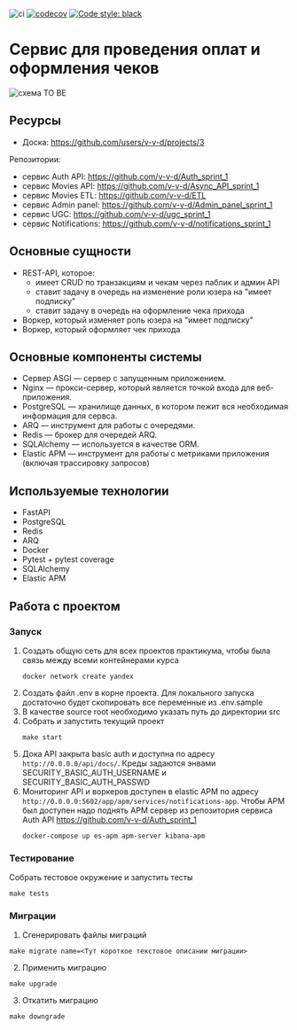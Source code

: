 ![ci](https://github.com/v-v-d/billing/actions/workflows/ci.yml/badge.svg)
[![codecov](https://codecov.io/gh/v-v-d/billing/branch/main/graph/badge.svg?token=Q8NOGB813N)](https://codecov.io/gh/v-v-d/billing)
<a href="https://github.com/psf/black"><img alt="Code style: black" src="https://img.shields.io/badge/code%20style-black-000000.svg"></a>

# Cервис для проведения оплат и оформления чеков

![схема TO BE](architecture/to-be.png)

## Ресурсы
- Доска: https://github.com/users/v-v-d/projects/3

Репозитории:
- сервис Auth API: https://github.com/v-v-d/Auth_sprint_1
- сервис Movies API: https://github.com/v-v-d/Async_API_sprint_1
- сервис Movies ETL: https://github.com/v-v-d/ETL
- сервис Admin panel: https://github.com/v-v-d/Admin_panel_sprint_1
- сервис UGC: https://github.com/v-v-d/ugc_sprint_1
- сервис Notifications: https://github.com/v-v-d/notifications_sprint_1

## Основные сущности
- REST-API, которое:
  - имеет CRUD по транзакциям и чекам через паблик и админ API
  - ставит задачу в очередь на изменение роли юзера на "имеет подписку"
  - ставит задачу в очередь на оформление чека прихода
- Воркер, который изменяет роль юзера на "имеет подписку"
- Воркер, который оформляет чек прихода

## Основные компоненты системы
- Cервер ASGI — сервер с запущенным приложением.
- Nginx — прокси-сервер, который является точкой входа для веб-приложения.
- PostgreSQL — хранилище данных, в котором лежит вся необходимая информация для сервса.
- ARQ — инструмент для работы с очередями.
- Redis — брокер для очередей ARQ.
- SQLAlchemy — используется в качестве ORM.
- Elastic APM — инструмент для работы с метриками приложения (включая трассировку запросов)

## Используемые технологии
- FastAPI
- PostgreSQL
- Redis
- ARQ
- Docker
- Pytest + pytest coverage
- SQLAlchemy
- Elastic APM

## Работа с проектом
### Запуск
1. Создать общую сеть для всех проектов практикума, чтобы была связь между всеми контейнерами курса
    ```shell
    docker network create yandex
    ```
2. Создать файл .env в корне проекта. Для локального запуска достаточно будет скопировать все переменные из .env.sample
3. В качестве source root необходимо указать путь до директории src
4. Собрать и запустить текущий проект
    ```shell
    make start
    ```
5. Дока API закрыта basic auth и доступна по адресу `http://0.0.0.0/api/docs/`. Креды задаются энвами SECURITY_BASIC_AUTH_USERNAME и SECURITY_BASIC_AUTH_PASSWD
6. Мониторинг API и воркеров доступен в elastic APM по адресу `http://0.0.0.0:5602/app/apm/services/notifications-app`. Чтобы APM был доступен надо поднять APM сервер из репозитория сервиса Auth API https://github.com/v-v-d/Auth_sprint_1
    ```shell
   docker-compose up es-apm apm-server kibana-apm
    ```

### Тестирование
Собрать тестовое окружение и запустить тесты
```shell
make tests
```

### Миграции
1. Сгенерировать файлы миграций
```shell
make migrate name=<Тут короткое текстовое описании миграции>
```
2. Применить миграцию
```shell
make upgrade
```
3. Откатить миграцию
```shell
make downgrade
```